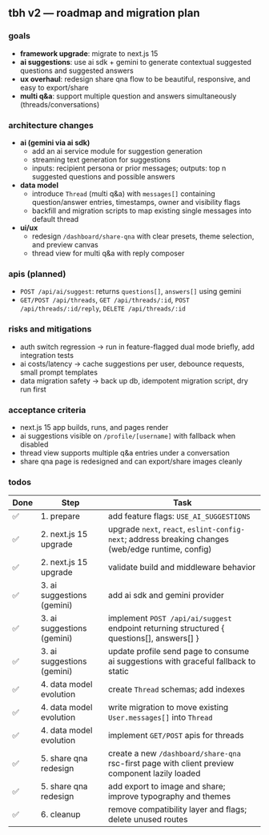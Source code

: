 ## tbh v2 — roadmap and migration plan

### goals

- **framework upgrade**: migrate to next.js 15
- **ai suggestions**: use ai sdk + gemini to generate contextual suggested questions and suggested answers
- **ux overhaul**: redesign share qna flow to be beautiful, responsive, and easy to export/share
- **multi q&a**: support multiple question and answers simultaneously (threads/conversations)

### architecture changes

- **ai (gemini via ai sdk)**
  - add an ai service module for suggestion generation
  - streaming text generation for suggestions
  - inputs: recipient persona or prior messages; outputs: top n suggested questions and possible answers
- **data model**
  - introduce `Thread` (multi q&a) with `messages[]` containing question/answer entries, timestamps, owner and visibility flags
  - backfill and migration scripts to map existing single messages into default thread
- **ui/ux**
  - redesign `/dashboard/share-qna` with clear presets, theme selection, and preview canvas
  - thread view for multi q&a with reply composer

### apis (planned)

- `POST /api/ai/suggest`: returns `questions[]`, `answers[]` using gemini
- `GET/POST /api/threads`, `GET /api/threads/:id`, `POST /api/threads/:id/reply`, `DELETE /api/threads/:id`

### risks and mitigations

- auth switch regression → run in feature-flagged dual mode briefly, add integration tests
- ai costs/latency → cache suggestions per user, debounce requests, small prompt templates
- data migration safety → back up db, idempotent migration script, dry run first

### acceptance criteria

- next.js 15 app builds, runs, and pages render
- ai suggestions visible on `/profile/[username]` with fallback when disabled
- thread view supports multiple q&a entries under a conversation
- share qna page is redesigned and can export/share images cleanly

### todos

| Done | Step                       | Task                                                                                               |
| ---- | -------------------------- | -------------------------------------------------------------------------------------------------- |
| ✅   | 1. prepare                 | add feature flags: `USE_AI_SUGGESTIONS`                                                            |
| ✅   | 2. next.js 15 upgrade      | upgrade `next`, `react`, `eslint-config-next`; address breaking changes (web/edge runtime, config) |
| ✅   | 2. next.js 15 upgrade      | validate build and middleware behavior                                                             |
| ✅   | 3. ai suggestions (gemini) | add ai sdk and gemini provider                                                                     |
| ✅   | 3. ai suggestions (gemini) | implement `POST /api/ai/suggest` endpoint returning structured { questions[], answers[] }          |
| ✅   | 3. ai suggestions (gemini) | update profile send page to consume ai suggestions with graceful fallback to static                |
| ✅   | 4. data model evolution    | create `Thread` schemas; add indexes                                                               |
| ✅   | 4. data model evolution    | write migration to move existing `User.messages[]` into `Thread`                                   |
| ✅   | 4. data model evolution    | implement `GET/POST` apis for threads                                                              |
| ✅   | 5. share qna redesign      | create a new `/dashboard/share-qna` rsc-first page with client preview component lazily loaded     |
| ✅   | 5. share qna redesign      | add export to image and share; improve typography and themes                                       |
| ✅   | 6. cleanup                 | remove compatibility layer and flags; delete unused routes                                         |